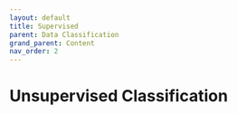 ```yaml
---
layout: default
title: Supervised
parent: Data Classification
grand_parent: Content
nav_order: 2
---
```



# Unsupervised Classification

